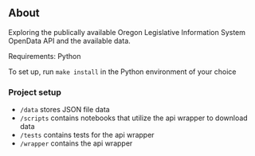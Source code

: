 ## About
Exploring the publically available Oregon Legislative Information System OpenData API and the available data.

Requirements: Python

To set up, run `make install` in the Python environment of your choice


### Project setup

- `/data` stores JSON file data 
- `/scripts` contains notebooks that utilize the api wrapper to download data
- `/tests` contains tests for the api wrapper
- `/wrapper` contains the api wrapper
